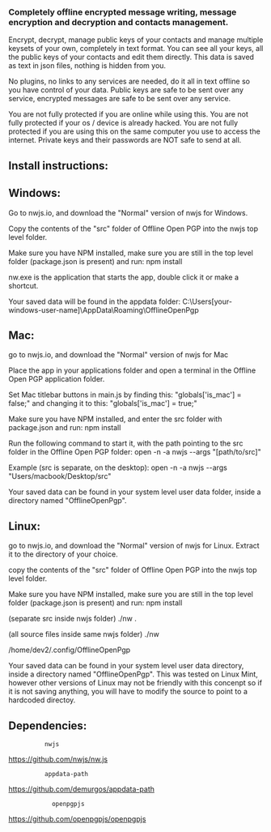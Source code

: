 ### Completely offline encrypted message writing, message encryption and decryption and contacts management. 

Encrypt, decrypt, manage public keys of your contacts and manage multiple keysets of your own, completely in text format. You can see all your keys, all the public keys of your contacts and edit them directly. This data is saved as text in json files, nothing is hidden from you. 

No plugins, no links to any services are needed, do it all in text offline so you have control of your data. Public keys are safe to be sent over any service, encrypted messages are safe to be sent over any service. 

You are not fully protected if you are online while using this. You are not fully protected if your os / device is already hacked. You are not fully protected if you are using this on the same computer you use to access the internet. Private keys and their passwords are NOT safe to send at all. 

 

## Install instructions: 

## Windows:
Go to nwjs.io, and download the "Normal" version of nwjs for Windows.

Copy the contents of the "src" folder of Offline Open PGP into the nwjs top level folder.

Make sure you have NPM installed, make sure you are still in the top level folder (package.json is present) and run:
npm install

nw.exe is the application that starts the app, double click it or make a shortcut.

Your saved data will be found in the appdata folder:
C:\Users\[your-windows-user-name]\AppData\Roaming\OfflineOpenPgp



## Mac:
go to nwjs.io, and download the "Normal" version of nwjs for Mac

Place the app in your applications folder and open a terminal in the Offline Open PGP application folder.

Set Mac titlebar buttons in main.js by finding this: "globals['is_mac'] = false;" and changing it to this:
"globals['is_mac'] = true;"

Make sure you have NPM installed, and enter the src folder with package.json and run:
npm install

Run the following command to start it, with the path pointing to the src folder in the Offline Open PGP folder:
open -n -a nwjs --args "[path/to/src]"

Example (src is separate, on the desktop):
open -n -a nwjs --args "Users/macbook/Desktop/src"

Your saved data can be found in your system level user data folder, inside a directory named "OfflineOpenPgp".



## Linux:
go to nwjs.io, and download the "Normal" version of nwjs for Linux.
Extract it to the directory of your choice.

copy the contents of the "src" folder of Offline Open PGP into the nwjs top level folder.

Make sure you have NPM installed, make sure you are still in the top level folder (package.json is present) and run:
npm install

(separate src inside nwjs folder)
./nw .

(all source files inside same nwjs folder)
./nw

/home/dev2/.config/OfflineOpenPgp

Your saved data can be found in your system level user data directory, inside a directory named "OfflineOpenPgp". This was tested on Linux Mint, however other versions of Linux may not be friendly with this concenpt so if it is not saving anything, you will have to modify the source to point to a hardcoded directoy.


## Dependencies:
              nwjs
https://github.com/nwjs/nw.js

              appdata-path
https://github.com/demurgos/appdata-path

                openpgpjs
https://github.com/openpgpjs/openpgpjs
